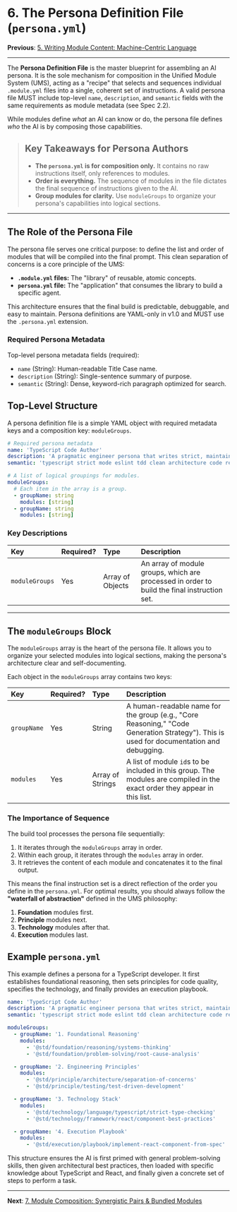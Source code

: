 # 6. The Persona Definition File (`persona.yml`)

**Previous**: [5. Writing Module Content: Machine-Centric Language](./05-machine-centric-language.md)

---

The **Persona Definition File** is the master blueprint for assembling an AI persona. It is the sole mechanism for composition in the Unified Module System (UMS), acting as a "recipe" that selects and sequences individual `.module.yml` files into a single, coherent set of instructions. A valid persona file MUST include top-level `name`, `description`, and `semantic` fields with the same requirements as module metadata (see Spec 2.2).

While modules define _what_ an AI can know or do, the persona file defines _who_ the AI is by composing those capabilities.

> ## Key Takeaways for Persona Authors
>
> - **The `persona.yml` is for composition only.** It contains no raw instructions itself, only references to modules.
> - **Order is everything.** The sequence of modules in the file dictates the final sequence of instructions given to the AI.
> - **Group modules for clarity.** Use `moduleGroups` to organize your persona's capabilities into logical sections.

---

## The Role of the Persona File

The persona file serves one critical purpose: to define the list and order of modules that will be compiled into the final prompt. This clean separation of concerns is a core principle of the UMS:

- **`.module.yml` files:** The "library" of reusable, atomic concepts.
- **`persona.yml` file:** The "application" that consumes the library to build a specific agent.

This architecture ensures that the final build is predictable, debuggable, and easy to maintain. Persona definitions are YAML-only in v1.0 and MUST use the `.persona.yml` extension.

### Required Persona Metadata

Top-level persona metadata fields (required):

- `name` (String): Human-readable Title Case name.
- `description` (String): Single-sentence summary of purpose.
- `semantic` (String): Dense, keyword-rich paragraph optimized for search.

## Top-Level Structure

A persona definition file is a simple YAML object with required metadata keys and a composition key: `moduleGroups`.

```yaml
# Required persona metadata
name: 'TypeScript Code Author'
description: 'A pragmatic engineer persona that writes strict, maintainable TypeScript.'
semantic: 'typescript strict mode eslint tdd clean architecture code review refactoring readability maintainability node vitest'

# A list of logical groupings for modules.
moduleGroups:
  # Each item in the array is a group.
  - groupName: string
    modules: [string]
  - groupName: string
    modules: [string]
```

### Key Descriptions

| Key            | Required? | Type             | Description                                                                                 |
| :------------- | :-------- | :--------------- | :------------------------------------------------------------------------------------------ |
| `moduleGroups` | Yes       | Array of Objects | An array of module groups, which are processed in order to build the final instruction set. |

---

## The `moduleGroups` Block

The `moduleGroups` array is the heart of the persona file. It allows you to organize your selected modules into logical sections, making the persona's architecture clear and self-documenting.

Each object in the `moduleGroups` array contains two keys:

| Key         | Required? | Type             | Description                                                                                                                             |
| :---------- | :-------- | :--------------- | :-------------------------------------------------------------------------------------------------------------------------------------- |
| `groupName` | Yes       | String           | A human-readable name for the group (e.g., "Core Reasoning," "Code Generation Strategy"). This is used for documentation and debugging. |
| `modules`   | Yes       | Array of Strings | A list of module `id`s to be included in this group. The modules are compiled in the exact order they appear in this list.              |

### The Importance of Sequence

The build tool processes the persona file sequentially:

1. It iterates through the `moduleGroups` array in order.
2. Within each group, it iterates through the `modules` array in order.
3. It retrieves the content of each module and concatenates it to the final output.

This means the final instruction set is a direct reflection of the order you define in the `persona.yml`. For optimal results, you should always follow the **"waterfall of abstraction"** defined in the UMS philosophy:

1.  **Foundation** modules first.
2.  **Principle** modules next.
3.  **Technology** modules after that.
4.  **Execution** modules last.

## Example `persona.yml`

This example defines a persona for a TypeScript developer. It first establishes foundational reasoning, then sets principles for code quality, specifies the technology, and finally provides an execution playbook.

```yaml
name: 'TypeScript Code Author'
description: 'A pragmatic engineer persona that writes strict, maintainable TypeScript.'
semantic: 'typescript strict mode eslint tdd clean architecture code review refactoring readability maintainability node vitest'

moduleGroups:
  - groupName: '1. Foundational Reasoning'
    modules:
      - '@std/foundation/reasoning/systems-thinking'
      - '@std/foundation/problem-solving/root-cause-analysis'

  - groupName: '2. Engineering Principles'
    modules:
      - '@std/principle/architecture/separation-of-concerns'
      - '@std/principle/testing/test-driven-development'

  - groupName: '3. Technology Stack'
    modules:
      - '@std/technology/language/typescript/strict-type-checking'
      - '@std/technology/framework/react/component-best-practices'

  - groupName: '4. Execution Playbook'
    modules:
      - '@std/execution/playbook/implement-react-component-from-spec'
```

This structure ensures the AI is first primed with general problem-solving skills, then given architectural best practices, then loaded with specific knowledge about TypeScript and React, and finally given a concrete set of steps to perform a task.

---

**Next**: [7. Module Composition: Synergistic Pairs & Bundled Modules](./07-module-composition.md)
